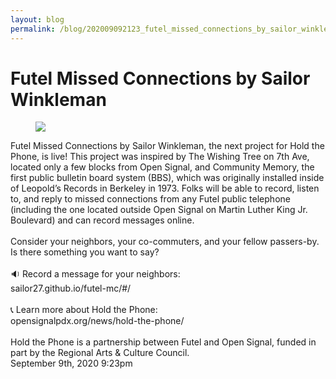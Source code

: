 ```yaml
---
layout: blog
permalink: /blog/202009092123_futel_missed_connections_by_sailor_winkleman
---
```


# Futel Missed Connections by Sailor Winkleman

<figure class="tmblr-full" data-orig-height="176" data-orig-width="320"><img src="https://64.media.tumblr.com/613aab1eb0694018a616f78fd2daee7a/4195bfdcda6cd40f-e3/s540x810/bda02f3701c02db5032afce4e420d41bb948e997.png" data-orig-height="176" data-orig-width="320"/></figure>Futel Missed Connections by Sailor Winkleman, the next project for Hold the Phone, is live! This project was inspired by The Wishing Tree on 7th Ave, located only a few blocks from Open Signal, and Community Memory, the first public bulletin board system (BBS), which was originally installed inside of Leopold&rsquo;s Records in Berkeley in 1973. Folks will be able to record, listen to, and reply to missed connections from any Futel public telephone (including the one located outside Open Signal on Martin Luther King Jr. Boulevard) and can record messages online.<br/>﻿<br/>﻿Consider your neighbors, your co-commuters, and your fellow passers-by. Is there something you want to say?<br/>﻿<br/>﻿🔉 Record a message for your neighbors:<br/>﻿sailor27.github.io/futel-mc/#/<br/>﻿<br/>﻿📞 Learn more about Hold the Phone:<br/>﻿opensignalpdx.org/news/hold-the-phone/<br/>﻿<br/>﻿Hold the Phone is a partnership between Futel and Open Signal, funded in part by the Regional Arts &amp; Culture Council.<br/>



<div id="footer">
<span id="timestamp"> September 9th, 2020 9:23pm </span>
</div>
